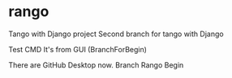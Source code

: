 # rango
Tango with Django project
Second branch for tango with Django

Test CMD
It's from GUI (BranchForBegin)

There are GitHub Desktop now.
Branch Rango Begin
